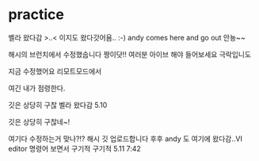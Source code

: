 # practice
벨라 왔다감 >..< 
이지도 왔다갓어욤.. :-)
andy comes here and go out
안뇽~~

해시의 브런치에서 수정했숩니다 짱이닷!!
여러분 아이브 해야 들어보세요 극락입니도


지금 수정했어요 리모트모드에서

여긴 내가 점령한다.

깃은 상당히 구찮
벨라 왔다감 5.10

깃은 상당히 구찮네~!

여기다 수정하는거 맞나?!?
해시 깃 업로드합니다 후후
andy 도 여기에 왔다감..VI editor 명령어 보면서 구기적 구기적 5.11 7:42
